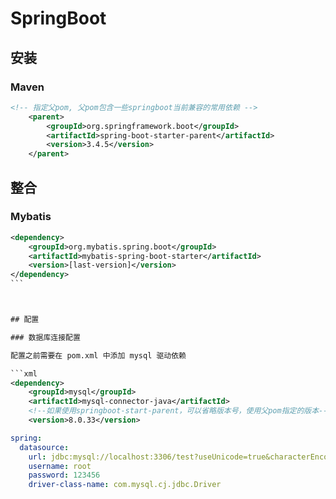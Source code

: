 # SpringBoot

## 安装

### Maven

```xml
<!-- 指定父pom, 父pom包含一些springboot当前兼容的常用依赖 -->
	<parent>
		<groupId>org.springframework.boot</groupId>
		<artifactId>spring-boot-starter-parent</artifactId>
		<version>3.4.5</version>
	</parent>
```

## 整合

### Mybatis

````xml
<dependency>
	<groupId>org.mybatis.spring.boot</groupId>
	<artifactId>mybatis-spring-boot-starter</artifactId>
	<version>[last-version]</version>
</dependency>
```



## 配置

### 数据库连接配置

配置之前需要在 pom.xml 中添加 mysql 驱动依赖

```xml
<dependency>
	<groupId>mysql</groupId>
	<artifactId>mysql-connector-java</artifactId>
	<!--如果使用springboot-start-parent，可以省略版本号，使用父pom指定的版本-->
	<version>8.0.33</version>
````

```yaml
spring:
  datasource:
	url: jdbc:mysql://localhost:3306/test?useUnicode=true&characterEncoding=utf-8&serverTimezone=UTC
	username: root
	password: 123456
	driver-class-name: com.mysql.cj.jdbc.Driver
```
